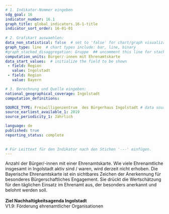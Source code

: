 ```yaml
---
# 1. Indikator-Nummer eingeben 
sdg_goal: 16 
indicator_number: 16.1
graph_title: global_indicators.16-1-title
indicator_sort_order: 16-01-01
 
# 2. Grafikart auswaehlen: 
data_non_statistical: false  # set to 'false' for chart/graph visualization 
graph_type: line  # chart types include: bar, line, binary 
#graph_stacked_disaggregation: Gruppe  ## uncomment this line for stacked bars. eplace 'Geschlecht' with the field of aggregation. 
computation_units: Bürger/-innen mit Ehrenamtskarte  
data_start_values:  # initialize the field to be shown  
 - field: Region 
   value: Ingolstadt 
 - field: Region 
   value: Bayern 

# 3. Berechnung und Quelle eingeben: 
national_geographical_coverage: Ingolstadt
computation_definitions: 

SOURCE_TYPE: Freiwilligenzentrum  des Bürgerhaus Ingolstadt # data source  
source_earliest_available_1: 2019
source_periodicity_1: Jährlich

language: de   
published: true 
reporting_status: complete
 
 
# Für Leittext für den Indikator nach den Stichen '---' einfügen. 
---
```

Anzahl der Bürger/-innen mit einer Ehrenamtskarte. Wie viele Ehrenamtliche insgesamt in Ingolstadt aktiv sind / waren, wird derzeit nicht erhoben. Die Bayerische Ehrenamtskarte ist ein sichtbares Zeichen der Anerkennung für besonderes Bürgerschaftliches Engagement. Sie drückt die Wertschätzung für den täglichen Einsatz im Ehrenamt aus, der besonders anerkannt und belohnt werden soll. <br>
<br>
<b>Ziel Nachhaltigkeitsagenda Ingolstadt</b><br>
V1.9: Förderung ehrenamtlicher Organisationen
